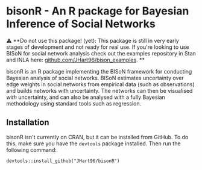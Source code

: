 # bisonR - An R package for Bayesian Inference of Social Networks

:warning: **Do not use this package! (yet): This package is still in very early stages of development and not ready for real use. If you're looking to use BISoN for social network analysis check out the examples repository in Stan and INLA here: [github.com/JHart96/bison_examples](https://github.com/JHart96/bison_examples). **

bisonR is an R package implementing the BISoN framework for conducting Bayesian analysis of social networks. BISoN estimates uncertainty over edge weights in social networks from empirical data (such as observations) and builds networks with uncertainty. The networks can then be visualised *with* uncertainty, and can also be analysed with a fully Bayesian methodology using standard tools such as regression.

## Installation

bisonR isn't currently on CRAN, but it can be installed from GitHub. To do this, make sure you have the `devtools` package installed. Then run the following command:

```
devtools::install_github("JHart96/bisonR")
```
